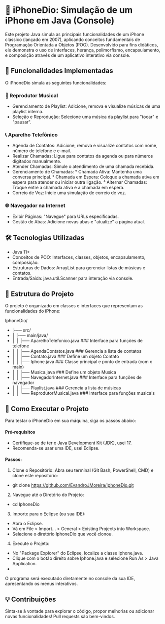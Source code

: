 # 📱 iPhoneDio: Simulação de um iPhone em Java (Console)
Este projeto Java simula as principais funcionalidades de um iPhone clássico (lançado em 2007), aplicando conceitos fundamentais de Programação Orientada a Objetos (POO).
Desenvolvido para fins didáticos, ele demonstra o uso de interfaces, herança, polimorfismo, encapsulamento, e composição através de um aplicativo interativo via console.

## 🌟 Funcionalidades Implementadas
O iPhoneDio simula as seguintes funcionalidades:

### 🎵 Reprodutor Musical
- Gerenciamento de Playlist: Adicione, remova e visualize músicas de uma playlist interna.
- Seleção e Reprodução: Selecione uma música da playlist para "tocar" e "pausar".

### 📞 Aparelho Telefônico
- Agenda de Contatos: Adicione, remova e visualize contatos com nome, número de telefone e e-mail.
- Realizar Chamadas: Ligue para contatos da agenda ou para números digitados manualmente.
- Atender Chamadas: Simule o atendimento de uma chamada recebida.
- Gerenciamento de Chamadas:
° Chamada Ativa: Mantenha uma conversa principal.
° Chamada em Espera: Coloque a chamada ativa em espera para atender ou iniciar outra ligação.
° Alternar Chamadas: Troque entre a chamada ativa e a chamada em espera.
- Correio de Voz: Inicie uma simulação de correio de voz.

### 🌐 Navegador na Internet
- Exibir Páginas: "Navegue" para URLs especificadas.
- Gestão de Abas: Adicione novas abas e "atualize" a página atual.

## 🛠️ Tecnologias Utilizadas
- Java 11+
- Conceitos de POO: Interfaces, classes, objetos, encapsulamento, composição.
- Estruturas de Dados: ArrayList para gerenciar listas de músicas e contatos.
- Entrada/Saída: java.util.Scanner para interação via console.

## 📄 Estrutura do Projeto
O projeto é organizado em classes e interfaces que representam as funcionalidades do iPhone:

IphoneDio/
- ├── src/
- │   ├── main/java/
- │   │   ├── AparelhoTelefonico.java        ### Interface para funções de telefone
- │   │   ├── AgendaContatos.java            ### Gerencia a lista de contatos
- │   │   ├── Contato.java                   ### Define um objeto Contato
- │   │   ├── Iphone.java                    ### Classe principal e ponto de entrada (com o main)
- │   │   ├── Musica.java                    ### Define um objeto Musica
- │   │   ├── NavegadorInternet.java         ### Interface para funções de navegador
- │   │   ├── Playlist.java                  ### Gerencia a lista de músicas
- │   │   └── ReprodutorMusical.java         ### Interface para funções musicais

## 🚀 Como Executar o Projeto
Para testar o iPhoneDio em sua máquina, siga os passos abaixo:

#### Pré-requisitos
- Certifique-se de ter o Java Development Kit (JDK), usei 17.
- Recomenda-se usar uma IDE, usei Eclipse.

#### Passos:
1) Clone o Repositório:
Abra seu terminal (Git Bash, PowerShell, CMD) e clone este repositório:
- git clone https://github.com/EvandroJMoreira/IphoneDio.git

2) Navegue até o Diretório do Projeto:
- cd IphoneDio
  
3) Importe para o Eclipse (ou sua IDE):
- Abra o Eclipse.
- Vá em File > Import... > General > Existing Projects into Workspace.
- Selecione o diretório IphoneDio que você clonou.

4) Execute o Projeto:
- No "Package Explorer" do Eclipse, localize a classe Iphone.java.
- Clique com o botão direito sobre Iphone.java e selecione Run As > Java Application.
- 
O programa será executado diretamente no console da sua IDE, apresentando os menus interativos.

## 💡 Contribuições
Sinta-se à vontade para explorar o código, propor melhorias ou adicionar novas funcionalidades! Pull requests são bem-vindos.
